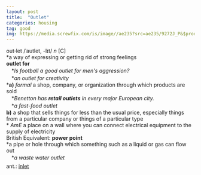 ```yaml
---
layout: post
title:  "Outlet"
categories: housing
tag: good
img: https://media.screwfix.com/is/image//ae235?src=ae235/9272J_P&$prodImageMedium$
---
```

<DIV style="MARGIN: 0px 0px 5px">out<B>·</B>let /ˈautlet, -lɪt/ <I>n</I> [C] <BR>*a way of expressing or getting rid of strong feelings<BR><B>outlet for</B><BR>　*<I>Is football a good outlet for men's aggression?</I><BR>　*<I>an outlet for creativity</I><BR>*<B>a)</B> <I>formal</I> a shop, company, or organization through which products are sold<BR>　*<I>Benetton has <B>retail outlets</B> in every major European city.</I><BR>　*<I>a fast-food outlet</I><BR><B>b)</B> a shop that sells things for less than the usual price, especially things from a particular company or things of a particular type<BR>* <I>AmE</I> a place on a wall where you can connect electrical equipment to the supply of electricity<BR>British Equivalent: <B>power point</B><BR>*a pipe or hole through which something such as a liquid or gas can flow out<BR>　*<I>a waste water outlet</I></DIV>
<DIV style="MARGIN: 0px 0px 5px">
<DIV style="MARGIN: 4px 0px">ant.: <A href="{{ site.baseurl }}/inlet"><U>inlet</U></A></DIV></DIV>
